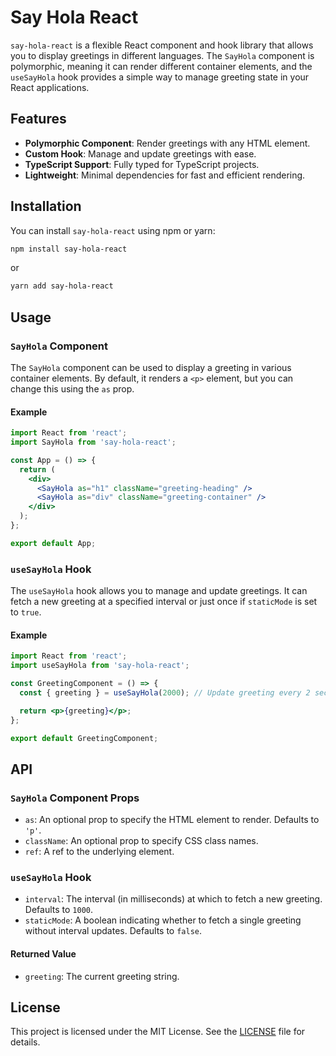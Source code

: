 # Say Hola React

`say-hola-react` is a flexible React component and hook library that allows you to display greetings in different languages. The `SayHola` component is polymorphic, meaning it can render different container elements, and the `useSayHola` hook provides a simple way to manage greeting state in your React applications.

## Features

- **Polymorphic Component**: Render greetings with any HTML element.
- **Custom Hook**: Manage and update greetings with ease.
- **TypeScript Support**: Fully typed for TypeScript projects.
- **Lightweight**: Minimal dependencies for fast and efficient rendering.

## Installation

You can install `say-hola-react` using npm or yarn:

```sh
npm install say-hola-react
```

or

```sh
yarn add say-hola-react
```

## Usage

### `SayHola` Component

The `SayHola` component can be used to display a greeting in various container elements. By default, it renders a `<p>` element, but you can change this using the `as` prop.

#### Example

```jsx
import React from 'react';
import SayHola from 'say-hola-react';

const App = () => {
  return (
    <div>
      <SayHola as="h1" className="greeting-heading" />
      <SayHola as="div" className="greeting-container" />
    </div>
  );
};

export default App;
```

### `useSayHola` Hook

The `useSayHola` hook allows you to manage and update greetings. It can fetch a new greeting at a specified interval or just once if `staticMode` is set to `true`.

#### Example

```jsx
import React from 'react';
import useSayHola from 'say-hola-react';

const GreetingComponent = () => {
  const { greeting } = useSayHola(2000); // Update greeting every 2 seconds

  return <p>{greeting}</p>;
};

export default GreetingComponent;
```

## API

### `SayHola` Component Props

- `as`: An optional prop to specify the HTML element to render. Defaults to `'p'`.
- `className`: An optional prop to specify CSS class names.
- `ref`: A ref to the underlying element.

### `useSayHola` Hook

- `interval`: The interval (in milliseconds) at which to fetch a new greeting. Defaults to `1000`.
- `staticMode`: A boolean indicating whether to fetch a single greeting without interval updates. Defaults to `false`.

#### Returned Value

- `greeting`: The current greeting string.

## License

This project is licensed under the MIT License. See the [LICENSE](LICENSE) file for details.
